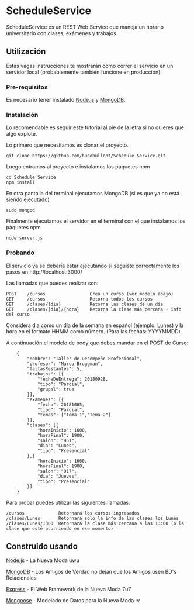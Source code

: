 # ScheduleService

ScheduleService es un REST Web Service que maneja un horario universitario con clases, exámenes y trabajos.

## Utilización

Estas vagas instrucciones te mostrarán como correr el servicio en un servidor local (probablemente también funcione en producción). 

### Pre-requisitos

Es necesario tener instalado [Node.js](https://nodejs.org/en/) y [MongoDB](https://www.mongodb.com).

### Instalación

Lo recomendable es seguir este tutorial al pie de la letra si no quieres que algo explote.

Lo primero que necesitamos es clonar el proyecto.

```
git clone https://github.com/hugobullont/Schedule_Service.git
```

Luego entramos al proyecto e instalamos los paquetes npm

```
cd Schedule_Service
npm install
```

En otra pantalla del terminal ejecutamos MongoDB (si es que ya no está siendo ejecutado)

```
sudo mongod
```

Finalmente ejecutamos el servidor en el terminal con el que instalamos los paquetes npm

```
node server.js
```

### Probando

El servicio ya se debería estar ejecutando si seguiste correctamente los pasos en http://localhost:3000/

Las llamadas que puedes realizar son:

```
POST    /cursos                 Crea un curso (ver modelo abajo)
GET     /cursos                 Retorna todos los cursos
GET     /clases/{dia}           Retorna las clases de un día
GET     /clases/{dia}/{hora}    Retorna la clase más cercana + info del curso
```
Considera dia como un día de la semana en español (ejemplo: Lunes) y la hora en el formato HHMM como número. (Para las fechas: YYYYMMDD).

A continuación el modelo de body que debes mandar en el POST de Curso:

```
    {
        "nombre": "Taller de Desempeño Profesional",
        "profesor": "Marco Bruggman",
        "faltasRestantes": 5,
        "trabajos": [{
        	"fechaDeEntrega": 20180928,
    		"tipo": "Parcial",
    		"grupal": true
        }],
        "examenes": [{
        	"fecha": 20181005,
    		"tipo": "Parcial",
    		"temas": ["Tema 1","Tema 2"]
        }],
        "clases": [{
        	"horaInicio": 1600,
    		"horaFinal": 1900,
			"salon": "H51",
    		"dia": "Lunes",
    		"tipo": "Presencial"
        },{
        	"horaInicio": 1600,
    		"horaFinal": 1900,
			"salon": "D17",
    		"dia": "Jueves",
    		"tipo": "Presencial"
        }]
    }
```

Para probar puedes utilizar las siguientes llamadas:

```
/cursos             Retornará los cursos ingresados
/clases/Lunes       Retornará solo la info de las clases los Lunes
/clases/Lunes/1300  Retornará la clase más cercana a las 13:00 (o la clase que esté ocurriendo en ese momento)
```

## Construido usando 

[Node.js](https://nodejs.org/en/) - La Nueva Moda uwu

[MongoDB](https://www.mongodb.com) - Los Amigos de Verdad no dejan que los Amigos usen BD's Relacionales

[Express](https://expressjs.com) - El Web Framework de la Nueva Moda 7u7

[Mongoose](https://mongoosejs.com) - Modelado de Datos para la Nueva Moda :v 


